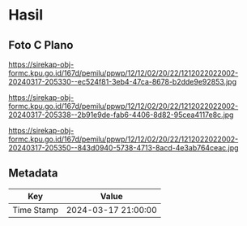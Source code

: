 # Hasil

## Foto C Plano

https://sirekap-obj-formc.kpu.go.id/167d/pemilu/ppwp/12/12/02/20/22/1212022022002-20240317-205330--ec524f81-3eb4-47ca-8678-b2dde9e92853.jpg

https://sirekap-obj-formc.kpu.go.id/167d/pemilu/ppwp/12/12/02/20/22/1212022022002-20240317-205338--2b91e9de-fab6-4406-8d82-95cea4117e8c.jpg

https://sirekap-obj-formc.kpu.go.id/167d/pemilu/ppwp/12/12/02/20/22/1212022022002-20240317-205350--843d0940-5738-4713-8acd-4e3ab764ceac.jpg


## Metadata

| Key        | Value               |
| ---------- | ------------------- |
| Time Stamp | 2024-03-17 21:00:00 |



